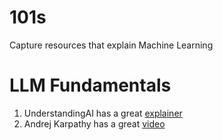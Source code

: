 # 101s
Capture resources that explain Machine Learning

# LLM Fundamentals
1. UnderstandingAI has a great [explainer](https://www.understandingai.org/p/large-language-models-explained-with#footnote-anchor-1-135476638)
2. Andrej Karpathy has a great [video](https://www.youtube.com/watch?v=7xTGNNLPyMI)

